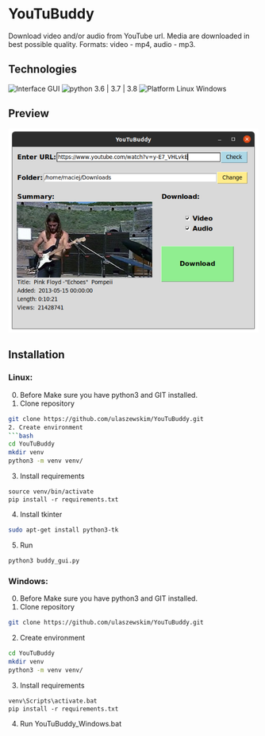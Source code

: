 # YouTuBuddy
Download video and/or audio from YouTube url. Media are downloaded in best possible quality. Formats: video - mp4, audio - mp3.
## Technologies
![Interface GUI](https://img.shields.io/badge/Interface-GUI-brightgreen)
![python 3.6 | 3.7 | 3.8](https://img.shields.io/badge/python-3.6%20%7C%203.7%20%7C%203.8-blue)
![Platform Linux Windows](https://img.shields.io/badge/platform-Linux%20%7C%20Windows-lightgrey)

## Preview
![example](_images/window.png)
## Installation
### Linux:
0. Before
Make sure you have python3 and GIT installed.
1. Clone repository
```bash
git clone https://github.com/ulaszewskim/YouTuBuddy.git
2. Create environment
```bash
cd YouTuBuddy
mkdir venv
python3 -m venv venv/
```
3. Install requirements
```
source venv/bin/activate
pip install -r requirements.txt
```
4. Install tkinter
```bash
sudo apt-get install python3-tk
```
5. Run
```bash
python3 buddy_gui.py
```
### Windows:
0. Before
Make sure you have python3 and GIT installed.
1. Clone repository
```bash
git clone https://github.com/ulaszewskim/YouTuBuddy.git
```
2. Create environment
```bash
cd YouTuBuddy
mkdir venv
python3 -m venv venv/
```
3. Install requirements
```
venv\Scripts\activate.bat
pip install -r requirements.txt
```
4. Run YouTuBuddy_Windows.bat